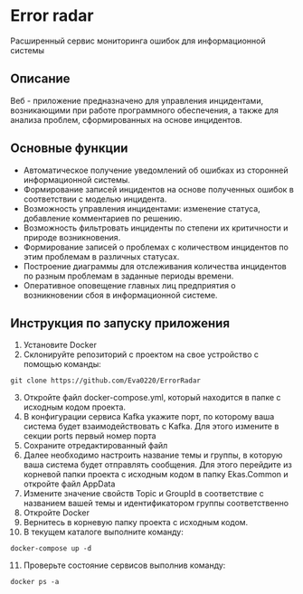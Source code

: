 # Error radar
Расширенный сервис мониторинга ошибок для информационной системы
## Описание
Веб - приложение предназначено для управления инцидентами, возникающими при работе программного обеспечения, а также для анализа проблем, сформированных на основе инцидентов.
## Основные функции
* Автоматическое получение уведомлений об ошибках из сторонней информационной системы.
* Формирование записей инцидентов на основе полученных ошибок в соответствии с моделью инцидента.
* Возможность управления инцидентами: изменение статуса, добавление комментариев по решению.
* Возможность фильтровать инциденты по степени их критичности и природе возникновения.
* Формирование записей о проблемах с количеством инцидентов по этим проблемам в различных статусах.
* Построение диаграммы для отслеживания количества инцидентов по разным проблемам в заданные периоды времени.
* Оперативное оповещение главных лиц предприятия о возникновении сбоя в информационной системе.
## Инструкция по запуску приложения
1. Установите Docker
2. Склонируйте репозиторий с проектом на свое устройство с помощью команды:
```
git clone https://github.com/Eva0220/ErrorRadar
```
3. Откройте файл docker-compose.yml, который находится в папке с исходным кодом проекта.
4. В конфигурации сервиса Kafka укажите порт, по которому ваша система будет взаимодействовать с Kafka. Для этого измените в секции ports первый номер порта
5. Сохраните отредактированный файл
6. Далее необходимо настроить название темы и группы, в которую ваша система будет отправлять сообщения. Для этого перейдите из корневой папки проекта с исходным кодом в папку Ekas.Common и откройте файл AppData
7. Измените значение свойств Topic и GroupId в соответствие с названием вашей темы и идентификатором группы соответственно
8. Откройте Docker
9. Вернитесь в корневую папку проекта с исходным кодом.
10. В текущем каталоге выполните команду:
```
docker-compose up -d 
```
11. Проверьте состояние сервисов выполнив команду:
```
docker ps -a
```
